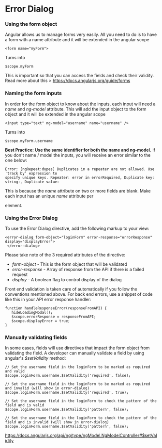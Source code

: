 Error Dialog
===

### Using the form object

Angular allows us to manage forms very easily. All you need to do is to have a form with a name attribute and it will be extended in the angular scope

    <form name="myForm">

Turns into

    $scope.myForm

This is important so that you can access the fields and check their validity. Read more about this > https://docs.angularjs.org/guide/forms

### Naming the form inputs

In order for the form object to know about the inputs, each input will need a *name* and *ng-model* attribute. This will add the input object to the form object and it will be extended in the angular scope

    <input type="text" ng-model="username" name="username" />

Turns into

    $scope.myForm.username

**Best Practice: Use the same identifier for both the name and ng-model.** If you don't name / model the inputs, you will receive an error similar to the one below:

    Error: [ngRepeat:dupes] Duplicates in a repeater are not allowed. Use 'track by' expression to
    specify unique keys. Repeater: error in errorRequired, Duplicate key: string:, Duplicate value:

This is because the *name* attribute on two or more fields are blank. Make each input has an unique *name* attribute per *<form>* element.

### Using the Error Dialog

To use the Error Dialog directive, add the following markup to your view:

    <error-dialog form-object="loginForm" error-response="errorResponse" display="displayError">
     </error-dialog>

Please take note of the 3 required attributes of the directive:

 - *form-object* - This is the form object that will be validated
 - *error-response* - Array of response from the API if there is a failed request
 - *display* - A boolean flag to control display of the dialog

Front end validation is taken care of automatically if you follow the conventions mentioned above. For back end errors, use a snippet of code like this in your API error response handler:

    function handleResponseError(responseFromAPI) {
       hideLoadingModal();
       $scope.errorResponse = responseFromAPI;
       $scope.displayError = true;
    }


### Manually validating fields

In some cases, fields will use directives that impact the form object from validating the field. A developer can manually validate a field by using angular's *$setValidity* method:

    // Set the username field in the loginForm to be marked as required and valid
    $scope.loginForm.username.$setValidity('required', false);

    // Set the username field in the loginForm to be marked as required and invalid (will show in error-dialog)
    $scope.loginForm.username.$setValidity('required', true);

    // Set the username field in the loginForm to check the pattern of the field and is valid
    $scope.loginForm.username.$setValidity('pattern', false);

    // Set the username field in the loginForm to check the pattern of the field and is invalid (will show in error-dialog)
    $scope.loginForm.username.$setValidity('pattern', false);

https://docs.angularjs.org/api/ng/type/ngModel.NgModelController#$setValidity
